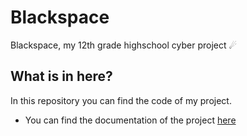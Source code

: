 # Blackspace
Blackspace, my 12th grade highschool cyber project ☄

## What is in here?
In this repository you can find the code of my project.

 - You can find the documentation of the project [here](https://github.com/ido-hi/blackspace-project)
